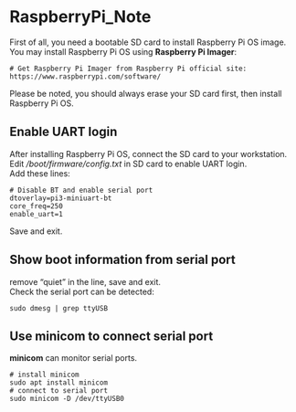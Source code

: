 # RaspberryPi_Note
First of all, you need a bootable SD card to install Raspberry Pi OS image.\
You may install Raspberry Pi OS using **Raspberry Pi Imager**:
```
# Get Raspberry Pi Imager from Raspberry Pi official site:
https://www.raspberrypi.com/software/
```
Please be noted, you should always erase your SD card first, then install Raspberry Pi OS.

## Enable UART login
After installing Raspberry Pi OS, connect the SD card to your workstation.\
Edit */boot/firmware/config.txt* in SD card to enable UART login.\
Add these lines:
```
# Disable BT and enable serial port
dtoverlay=pi3-miniuart-bt
core_freq=250
enable_uart=1
```
Save and exit.

## Show boot information from serial port
remove “quiet” in the line, save and exit.\
Check the serial port can be detected:
```
sudo dmesg | grep ttyUSB
```

## Use minicom to connect serial port
**minicom** can monitor serial ports.
```
# install minicom
sudo apt install minicom
# connect to serial port
sudo minicom -D /dev/ttyUSB0
```

